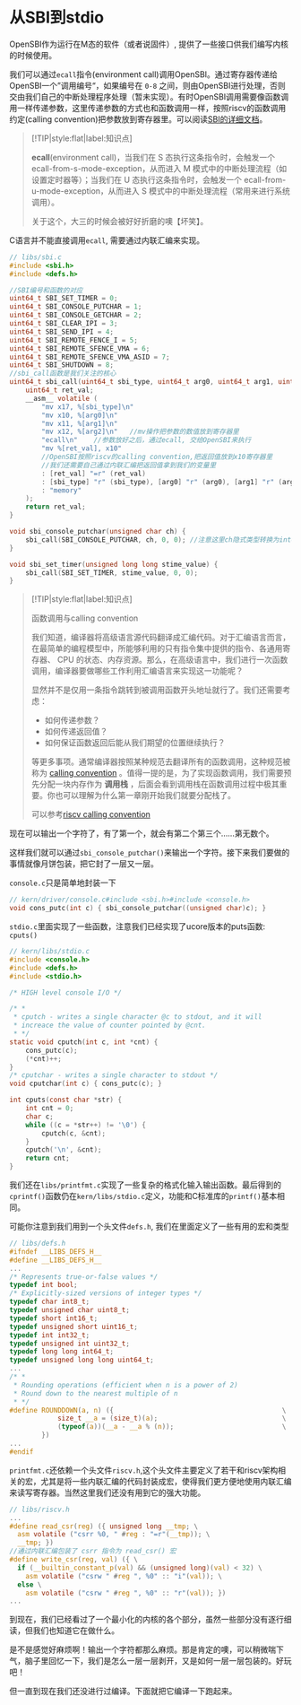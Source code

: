 # 从SBI到stdio

OpenSBI作为运行在M态的软件（或者说固件）, 提供了一些接口供我们编写内核的时候使用。

我们可以通过`ecall`指令(environment call)调用OpenSBI。通过寄存器传递给OpenSBI一个”调用编号“，如果编号在 `0-8` 之间，则由OpenSBI进行处理，否则交由我们自己的中断处理程序处理（暂未实现）。有时OpenSBI调用需要像函数调用一样传递参数，这里传递参数的方式也和函数调用一样，按照riscv的函数调用约定(calling convention)把参数放到寄存器里。可以阅读[SBI的详细文档](https://github.com/riscv/riscv-sbi-doc/blob/master/riscv-sbi.adoc)。

> [!TIP|style:flat|label:知识点]
>
> **ecall**(environment call)，当我们在 S 态执行这条指令时，会触发一个 ecall-from-s-mode-exception，从而进入 M 模式中的中断处理流程（如设置定时器等）；当我们在 U 态执行这条指令时，会触发一个 ecall-from-u-mode-exception，从而进入 S 模式中的中断处理流程（常用来进行系统调用）。
>
> 关于这个，大三的时候会被好好折磨的噢【坏笑】。

C语言并不能直接调用`ecall`, 需要通过内联汇编来实现。

```c
// libs/sbi.c
#include <sbi.h>
#include <defs.h>

//SBI编号和函数的对应
uint64_t SBI_SET_TIMER = 0;
uint64_t SBI_CONSOLE_PUTCHAR = 1;
uint64_t SBI_CONSOLE_GETCHAR = 2;
uint64_t SBI_CLEAR_IPI = 3;
uint64_t SBI_SEND_IPI = 4;
uint64_t SBI_REMOTE_FENCE_I = 5;
uint64_t SBI_REMOTE_SFENCE_VMA = 6;
uint64_t SBI_REMOTE_SFENCE_VMA_ASID = 7;
uint64_t SBI_SHUTDOWN = 8;
//sbi_call函数是我们关注的核心
uint64_t sbi_call(uint64_t sbi_type, uint64_t arg0, uint64_t arg1, uint64_t arg2) {
    uint64_t ret_val;
    __asm__ volatile (
        "mv x17, %[sbi_type]\n"
        "mv x10, %[arg0]\n"
        "mv x11, %[arg1]\n"
        "mv x12, %[arg2]\n"   //mv操作把参数的数值放到寄存器里
        "ecall\n"    //参数放好之后，通过ecall, 交给OpenSBI来执行
        "mv %[ret_val], x10"  
        //OpenSBI按照riscv的calling convention,把返回值放到x10寄存器里
        //我们还需要自己通过内联汇编把返回值拿到我们的变量里
        : [ret_val] "=r" (ret_val)
        : [sbi_type] "r" (sbi_type), [arg0] "r" (arg0), [arg1] "r" (arg1), [arg2] "r" (arg2)
        : "memory"
    );
    return ret_val;
}

void sbi_console_putchar(unsigned char ch) {
    sbi_call(SBI_CONSOLE_PUTCHAR, ch, 0, 0); //注意这里ch隐式类型转换为int64_t
}

void sbi_set_timer(unsigned long long stime_value) {
    sbi_call(SBI_SET_TIMER, stime_value, 0, 0);
}
```

> [!TIP|style:flat|label:知识点]
>
> 函数调用与calling convention
>
> 我们知道，编译器将高级语言源代码翻译成汇编代码。对于汇编语言而言，在最简单的编程模型中，所能够利用的只有指令集中提供的指令、各通用寄存器、 CPU 的状态、内存资源。那么，在高级语言中，我们进行一次函数调用，编译器要做哪些工作利用汇编语言来实现这一功能呢？
>
> 显然并不是仅用一条指令跳转到被调用函数开头地址就行了。我们还需要考虑：
>
> - 如何传递参数？
> - 如何传递返回值？
> - 如何保证函数返回后能从我们期望的位置继续执行？
>
> 等更多事项。通常编译器按照某种规范去翻译所有的函数调用，这种规范被称为 [calling convention](https://en.wikipedia.org/wiki/Calling_convention) 。值得一提的是，为了实现函数调用，我们需要预先分配一块内存作为 **调用栈** ，后面会看到调用栈在函数调用过程中极其重要。你也可以理解为什么第一章刚开始我们就要分配栈了。
>
> 可以参考[riscv calling convention](https://riscv.org/wp-content/uploads/2015/01/riscv-calling.pdf)
>
> 

现在可以输出一个字符了，有了第一个，就会有第二个第三个……第无数个。

这样我们就可以通过`sbi_console_putchar()`来输出一个字符。接下来我们要做的事情就像月饼包装，把它封了一层又一层。

`console.c`只是简单地封装一下

```c
// kern/driver/console.c#include <sbi.h>#include <console.h>
void cons_putc(int c) { sbi_console_putchar((unsigned char)c); }
```

`stdio.c`里面实现了一些函数，注意我们已经实现了ucore版本的puts函数: `cputs()`

```c
// kern/libs/stdio.c
#include <console.h>
#include <defs.h>
#include <stdio.h>

/* HIGH level console I/O */

/* *
 * cputch - writes a single character @c to stdout, and it will
 * increace the value of counter pointed by @cnt.
 * */
static void cputch(int c, int *cnt) {
    cons_putc(c);
    (*cnt)++;
}
/* cputchar - writes a single character to stdout */
void cputchar(int c) { cons_putc(c); }

int cputs(const char *str) {
    int cnt = 0;
    char c;
    while ((c = *str++) != '\0') {
        cputch(c, &cnt);
    }
    cputch('\n', &cnt);
    return cnt;
}
```

我们还在`libs/printfmt.c`实现了一些复杂的格式化输入输出函数。最后得到的`cprintf()`函数仍在`kern/libs/stdio.c`定义，功能和C标准库的`printf()`基本相同。

可能你注意到我们用到一个头文件`defs.h`, 我们在里面定义了一些有用的宏和类型

```C
// libs/defs.h
#ifndef __LIBS_DEFS_H__
#define __LIBS_DEFS_H__
...
/* Represents true-or-false values */
typedef int bool;
/* Explicitly-sized versions of integer types */
typedef char int8_t;
typedef unsigned char uint8_t;
typedef short int16_t;
typedef unsigned short uint16_t;
typedef int int32_t;
typedef unsigned int uint32_t;
typedef long long int64_t;
typedef unsigned long long uint64_t;
...
/* *
 * Rounding operations (efficient when n is a power of 2)
 * Round down to the nearest multiple of n
 * */
#define ROUNDDOWN(a, n) ({                                          \
            size_t __a = (size_t)(a);                               \
            (typeof(a))(__a - __a % (n));                           \
        })
...
#endif
```

`printfmt.c`还依赖一个头文件`riscv.h`,这个头文件主要定义了若干和riscv架构相关的宏，尤其是将一些内联汇编的代码封装成宏，使得我们更方便地使用内联汇编来读写寄存器。当然这里我们还没有用到它的强大功能。

```c
// libs/riscv.h
...
#define read_csr(reg) ({ unsigned long __tmp; \
  asm volatile ("csrr %0, " #reg : "=r"(__tmp)); \
  __tmp; })
//通过内联汇编包装了 csrr 指令为 read_csr() 宏
#define write_csr(reg, val) ({ \
  if (__builtin_constant_p(val) && (unsigned long)(val) < 32) \
    asm volatile ("csrw " #reg ", %0" :: "i"(val)); \
  else \
    asm volatile ("csrw " #reg ", %0" :: "r"(val)); })
...
```

到现在，我们已经看过了一个最小化的内核的各个部分，虽然一些部分没有逐行细读，但我们也知道它在做什么。

是不是感觉好麻烦啊！输出一个字符都那么麻烦。那是肯定的噢，可以稍微喘下气，脑子里回忆一下，我们是怎么一层一层剥开，又是如何一层一层包装的。好玩吧！

但一直到现在我们还没进行过编译。下面就把它编译一下跑起来。